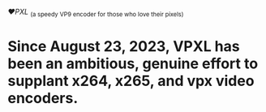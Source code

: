 *♥️PXL* <sub>(a speedy VP9 encoder for those who love their pixels)</sub>

# Since August 23, 2023, VPXL has been an ambitious, genuine effort to supplant x264, x265, and vpx video encoders.
